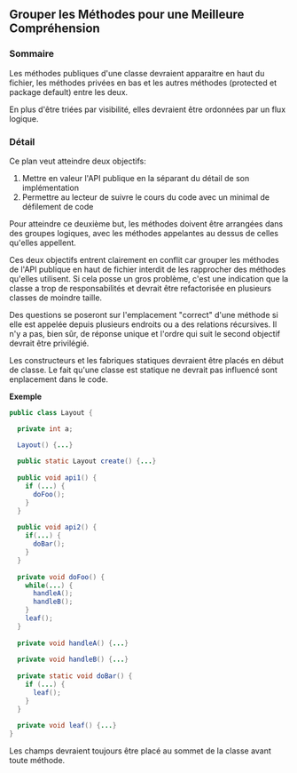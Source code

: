 ## Grouper les Méthodes pour une Meilleure Compréhension

### Sommaire

Les méthodes publiques d'une classe devraient apparaitre en haut du fichier, les méthodes privées en bas et les autres méthodes (protected et package default) entre les deux.

En plus d'être triées par visibilité, elles devraient être ordonnées par un flux logique.

### Détail 

Ce plan veut atteindre deux objectifs:

1. Mettre en valeur l'API publique en la séparant du détail de son implémentation
2. Permettre au lecteur de suivre le cours du code avec un minimal de défilement de code

Pour atteindre ce deuxième but, les méthodes doivent être arrangées dans des groupes logiques, avec les méthodes appelantes au dessus de celles qu'elles appellent.

Ces deux objectifs entrent clairement en conflit car grouper les méthodes de l'API publique en haut de fichier interdit de les rapprocher des méthodes qu'elles utilisent. Si cela posse un gros problème, c'est une indication que la classe a trop de responsabilités et devrait être refactorisée en plusieurs classes de moindre taille.

Des questions se poseront sur l'emplacement "correct" d'une méthode si elle est appelée depuis plusieurs endroits ou a des relations récursives. Il n'y a pas, bien sûr, de réponse unique et l'ordre qui suit le second objectif devrait être privilégié.

Les constructeurs et les fabriques statiques devraient être placés en début de classe. Le fait qu'une classe est statique ne devrait pas influencé sont enplacement dans le code.


**Exemple**

```java
public class Layout {

  private int a;

  Layout() {...}
  
  public static Layout create() {...}
  
  public void api1() {
    if (...) {
      doFoo();
    }
  }
  
  public void api2() {
    if(...) {
      doBar();
    }
  }
  
  private void doFoo() {
    while(...) {
      handleA();
      handleB();
    }
    leaf();
  }
  
  private void handleA() {...}
  
  private void handleB() {...}
  
  private static void doBar() {
    if (...) {
      leaf();
    }
  }
  
  private void leaf() {...}  
}

```

Les champs devraient toujours être placé au sommet de la classe avant toute méthode.
